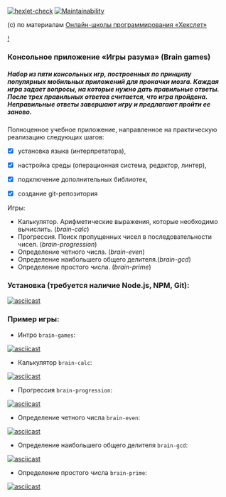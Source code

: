 [![hexlet-check](https://github.com/rddeveloper2019/frontend-project-lvl1/actions/workflows/hexlet-check.yml/badge.svg)](https://github.com/rddeveloper2019/frontend-project-lvl1/actions/workflows/hexlet-check.yml) [![Maintainability](https://api.codeclimate.com/v1/badges/0a641c1278050171e65d/maintainability)](https://codeclimate.com/github/rddeveloper2019/frontend-project-lvl1)

(с) по материалам [Онлайн-школы программирования «Хекслет»](https://ru.hexlet.io/)


[!](https://github.com/rddeveloper2019/rddeveloper2019.github.io/blob/main/brain-games.jpg?raw=true)
### Консольное приложение «Игры разума» (Brain games)
##### Набор из пяти консольных игр, построенных по принципу популярных мобильных приложений для прокачки мозга. Каждая игра задает вопросы, на которые нужно дать правильные ответы. После трех правильных ответов считается, что игра пройдена. Неправильные ответы завершают игру и предлагают пройти ее заново. 


Полноценное учебное приложение, направленное на практическую реализацию следующих шагов:

- [x] установка языка (интерпретатора), 
- [x] настройка среды (операционная система, редактор, линтер), 
- [x] подключение дополнительных библиотек, 
- [x] создание git-репозитория


Игры:

 - Калькулятор. Арифметические выражения, которые необходимо вычислить. (*brain-calc*)
 - Прогрессия. Поиск пропущенных чисел в последовательности чисел. (*brain-progression*)
 - Определение четного числа. (*brain-even*)
 - Определение наибольшего общего делителя.(*brain-gcd*)
 - Определение простого числа. (*brain-prime*)



### Установка (требуется наличие Node.js, NPM, Git):

[![asciicast](https://asciinema.org/a/RdIVy7EHmswEVGSIddDXrN5un.svg)](https://asciinema.org/a/RdIVy7EHmswEVGSIddDXrN5un)

### Пример игры:

 - Интро  `brain-games`:

[![asciicast](https://asciinema.org/a/ba2aDukFqZgMFmS9nSz6WQwHZ.svg)](https://asciinema.org/a/ba2aDukFqZgMFmS9nSz6WQwHZ)

 - Калькулятор  `brain-calc`:

[![asciicast](https://asciinema.org/a/2v9IZdG9DitEijGIfvkb2nrkE.svg)](https://asciinema.org/a/2v9IZdG9DitEijGIfvkb2nrkE)

 - Прогрессия `brain-progression`:

[![asciicast](https://asciinema.org/a/lJ0KW5Hjr4C4LDCDk85LxxJDM.svg)](https://asciinema.org/a/lJ0KW5Hjr4C4LDCDk85LxxJDM)


 - Определение четного числа `brain-even`:

[![asciicast](https://asciinema.org/a/qXgTcSuJcJTc4pnn2CBn6aaND.svg)](https://asciinema.org/a/qXgTcSuJcJTc4pnn2CBn6aaND)

 - Определение наибольшего общего делителя `brain-gcd`:

[![asciicast](https://asciinema.org/a/S26xpqvO5Jj8hxKZspoFlFKPM.svg)](https://asciinema.org/a/S26xpqvO5Jj8hxKZspoFlFKPM)

 - Определение простого числа `brain-prime`:

[![asciicast](https://asciinema.org/a/hdvOYJWf5VCSGKoc9WkQ3NBcp.svg)](https://asciinema.org/a/hdvOYJWf5VCSGKoc9WkQ3NBcp)

